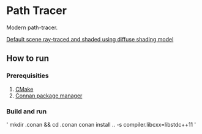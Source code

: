 # Path Tracer
Modern path-tracer.

[Default scene ray-traced and shaded using diffuse shading model](README.png)

## How to run

### Prerequisities
1. [CMake](https://cmake.org/)
2. [Connan package manager](https://conan.io/)

### Build and run
'
mkdir .conan && cd .conan
conan install .. -s compiler.libcxx=libstdc++11
'
